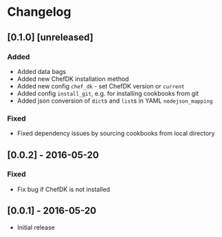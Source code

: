 # Changelog

## [0.1.0] [unreleased]
### Added
- Added data bags
- Added new ChefDK installation method
- Added new config `chef_dk` - set ChefDK version or `current`
- Added config `install_git`, e.g. for installing cookbooks from git
- Added json conversion of `dict`s and `list`s in YAML `nodejson_mapping`

### Fixed
- Fixed dependency issues by sourcing cookbooks from local directory

## [0.0.2] - 2016-05-20
### Fixed
- Fix bug if ChefDK is not installed

## [0.0.1] - 2016-05-20
- Initial release
